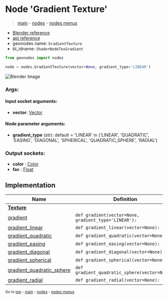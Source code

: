 # Node 'Gradient Texture'

> [main](../structure.md) - [nodes](nodes.md) - [nodes menus](nodes_menus.md)

- [Blender reference](https://docs.blender.org/manual/en/latest/modeling/geometry_nodes/texture/gradient.html)
- [api reference](https://docs.blender.org/api/current/bpy.types.ShaderNodeTexGradient.html)
- geonodes name: `GradientTexture`
- bl_idname: `ShaderNodeTexGradient`

```python
from geonodes import nodes

node = nodes.GradientTexture(vector=None, gradient_type='LINEAR')
```

![Blender Image](https://docs.blender.org/manual/en/latest/_images/node-types_ShaderNodeTexGradient.webp)

### Args:

#### Input socket arguments:

- **vector**: [Vector](Vector.md)

#### Node parameter arguments:

- **gradient_type** (str): default = 'LINEAR' in ('LINEAR', 'QUADRATIC', 'EASING', 'DIAGONAL', 'SPHERICAL', 'QUADRATIC_SPHERE', 'RADIAL')

### Output sockets:

- **color** : [Color](Color.md)
- **fac** : [Float](Float.md)

## Implementation

| Name | Definition |
|------|------------|
| **[Texture](Texture.md)** |
| [gradient](Texture.md#gradient-staticmethod) | `def gradient(vector=None, gradient_type='LINEAR'):` |
| [gradient_linear](Texture.md#gradient_linear-staticmethod) | `def gradient_linear(vector=None):` |
| [gradient_quadratic](Texture.md#gradient_quadratic-staticmethod) | `def gradient_quadratic(vector=None):` |
| [gradient_easing](Texture.md#gradient_easing-staticmethod) | `def gradient_easing(vector=None):` |
| [gradient_diagonal](Texture.md#gradient_diagonal-staticmethod) | `def gradient_diagonal(vector=None):` |
| [gradient_spherical](Texture.md#gradient_spherical-staticmethod) | `def gradient_spherical(vector=None):` |
| [gradient_quadratic_sphere](Texture.md#gradient_quadratic_sphere-staticmethod) | `def gradient_quadratic_sphere(vector=None):` |
| [gradient_radial](Texture.md#gradient_radial-staticmethod) | `def gradient_radial(vector=None):` |

<sub>Go to [top](#node-Gradient-Texture) - [main](../structure.md) - [nodes](nodes.md) - [nodes menus](nodes_menus.md)</sub>

